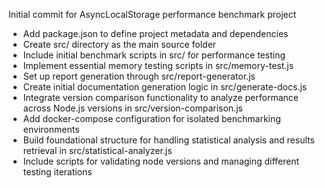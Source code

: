 Initial commit for AsyncLocalStorage performance benchmark project

* Add package.json to define project metadata and dependencies
* Create src/ directory as the main source folder
* Include initial benchmark scripts in src/ for performance testing
* Implement essential memory testing scripts in src/memory-test.js
* Set up report generation through src/report-generator.js
* Create initial documentation generation logic in src/generate-docs.js
* Integrate version comparison functionality to analyze performance across Node.js versions in src/version-comparison.js
* Add docker-compose configuration for isolated benchmarking environments
* Build foundational structure for handling statistical analysis and results retrieval in src/statistical-analyzer.js
* Include scripts for validating node versions and managing different testing iterations
